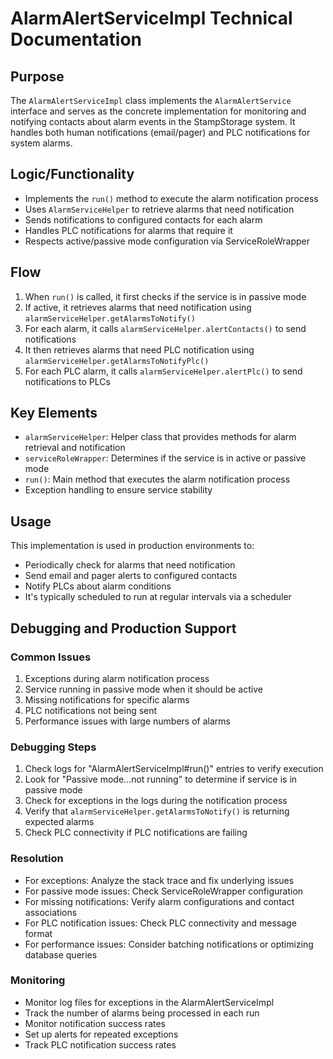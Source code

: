 # AlarmAlertServiceImpl Technical Documentation

## Purpose
The `AlarmAlertServiceImpl` class implements the `AlarmAlertService` interface and serves as the concrete implementation for monitoring and notifying contacts about alarm events in the StampStorage system. It handles both human notifications (email/pager) and PLC notifications for system alarms.

## Logic/Functionality
- Implements the `run()` method to execute the alarm notification process
- Uses `AlarmServiceHelper` to retrieve alarms that need notification
- Sends notifications to configured contacts for each alarm
- Handles PLC notifications for alarms that require it
- Respects active/passive mode configuration via ServiceRoleWrapper

## Flow
1. When `run()` is called, it first checks if the service is in passive mode
2. If active, it retrieves alarms that need notification using `alarmServiceHelper.getAlarmsToNotify()`
3. For each alarm, it calls `alarmServiceHelper.alertContacts()` to send notifications
4. It then retrieves alarms that need PLC notification using `alarmServiceHelper.getAlarmsToNotifyPlc()`
5. For each PLC alarm, it calls `alarmServiceHelper.alertPlc()` to send notifications to PLCs

## Key Elements
- `alarmServiceHelper`: Helper class that provides methods for alarm retrieval and notification
- `serviceRoleWrapper`: Determines if the service is in active or passive mode
- `run()`: Main method that executes the alarm notification process
- Exception handling to ensure service stability

## Usage
This implementation is used in production environments to:
- Periodically check for alarms that need notification
- Send email and pager alerts to configured contacts
- Notify PLCs about alarm conditions
- It's typically scheduled to run at regular intervals via a scheduler

## Debugging and Production Support

### Common Issues
1. Exceptions during alarm notification process
2. Service running in passive mode when it should be active
3. Missing notifications for specific alarms
4. PLC notifications not being sent
5. Performance issues with large numbers of alarms

### Debugging Steps
1. Check logs for "AlarmAlertServiceImpl#run()" entries to verify execution
2. Look for "Passive mode...not running" to determine if service is in passive mode
3. Check for exceptions in the logs during the notification process
4. Verify that `alarmServiceHelper.getAlarmsToNotify()` is returning expected alarms
5. Check PLC connectivity if PLC notifications are failing

### Resolution
- For exceptions: Analyze the stack trace and fix underlying issues
- For passive mode issues: Check ServiceRoleWrapper configuration
- For missing notifications: Verify alarm configurations and contact associations
- For PLC notification issues: Check PLC connectivity and message format
- For performance issues: Consider batching notifications or optimizing database queries

### Monitoring
- Monitor log files for exceptions in the AlarmAlertServiceImpl
- Track the number of alarms being processed in each run
- Monitor notification success rates
- Set up alerts for repeated exceptions
- Track PLC notification success rates
